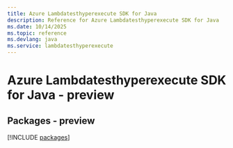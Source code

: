 ```yaml
---
title: Azure Lambdatesthyperexecute SDK for Java
description: Reference for Azure Lambdatesthyperexecute SDK for Java
ms.date: 10/14/2025
ms.topic: reference
ms.devlang: java
ms.service: lambdatesthyperexecute
---
```

# Azure Lambdatesthyperexecute SDK for Java - preview
## Packages - preview
[!INCLUDE [packages](lambdatesthyperexecute-index.md)]